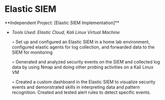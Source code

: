 <h1>Elastic SIEM</h1>
**Independent Project: [Elastic SIEM Implementation]**

- *Tools Used: Elastic Cloud, Kali Linux Virtual Machine*
  
  ◦ Set up and configured an Elastic SIEM in a home lab environment, configured elastic agents for log collection, and forwarded data to the SIEM for monitoring

  ◦ Generated and analyzed security events on the SIEM and collected log data by using Nmap and doing other probing activities on a Kali Linux VM 

  ◦ Created a custom dashboard in the Elastic SIEM to visualize security events and demonstrated skills in interpreting data and pattern recognition. Created and tested alert rules to detect specific events. 
